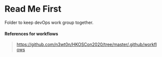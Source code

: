 # Read Me First
Folder to keep devOps work group together.

#### References for workflows  
>https://github.com/n3wt0n/HKOSCon2020/tree/master/.github/workflows
